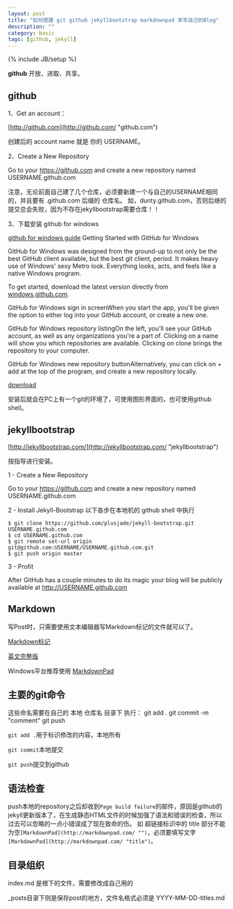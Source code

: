 ```yaml
---
layout: post
title: "如何搭建 git github jekyllbootstrap markdownpad 来写自己的Blog"
description: ""
category: basic
tags: [github, jekyll]
---
```

{% include JB/setup %}

**github** 开放、进取、共享。

## github ##
1、Get an account：

[http://github.com](http://github.com/ "github.com")

创建后的 account name 就是 你的 USERNAME。

2、Create a New Repository

Go to your https://github.com and create a new repository named USERNAME.github.com

注意，无论前面自己建了几个仓库，必须要新建一个与自己的USERNAME相同的，并且要有 .github.com 后缀的 仓库名。
如，dunty.github.com，否则后继的提交总会失败，因为不存在jekyllbootstrap需要仓库！！

3、下载安装 github for windows

[github for windows guide](https://help.github.com/articles/getting-started-with-github-for-windows "windows")
Getting Started with GitHub for Windows

GitHub for Windows was designed from the ground-up to not only be the best GitHub client available, but the best git client, period. It makes heavy use of Windows' sexy Metro look. Everything looks, acts, and feels like a native Windows program.

To get started, download the latest version directly from [windows.github.com](http://windwos.github.com/ "title").

GitHub for Windows sign in screenWhen you start the app, you'll be given the option to either log into your GitHub account, or create a new one.

GitHub for Windows repository listingOn the left, you'll see your GitHub account, as well as any organizations you're a part of. Clicking on a name will show you which repositories are available. Clicking on clone brings the repository to your computer.

GitHub for Windows new repository buttonAlternatively, you can click on + add at the top of the program, and create a new repository locally.

[download](http://github-windows.s3.amazonaws.com/GitHubSetup.exe "title")

安装后就会在PC上有一个git的环境了，可使用图形界面的，也可使用github shell。


## jekyllbootstrap ##
[http://jekyllbootstrap.com/](http://jekyllbootstrap.com/ "jekyllbootstrap")

按指导进行安装。

1 - Create a New Repository

Go to your https://github.com and create a new repository named USERNAME.github.com

2 - Install Jekyll-Bootstrap 以下各步在本地机的 github shell 中执行

    $ git clone https://github.com/plusjade/jekyll-bootstrap.git USERNAME.github.com
    $ cd USERNAME.github.com
    $ git remote set-url origin git@github.com:USERNAME/USERNAME.github.com.git
    $ git push origin master
    

3 - Profit

After GitHub has a couple minutes to do its magic your blog will be publicly available at http://USERNAME.github.com 

## Markdown ##
写Post时，只需要使用文本编辑器写Markdown标记的文件就可以了。

[Markdown标记](http://qingbo.net/picky/502-markdown-syntax.html "Markdown标记")

[英文完整版](http://daringfireball.net/projects/markdown/syntax "英文完整版")

Windows平台推荐使用 [MarkdownPad](http://markdownpad.com/)

## 主要的git命令 ##
这些命名需要在自己的 本地 仓库名 目录下 执行：
    git add .
    git commit -m "comment"
    git push

`git add .`用于标识修改的内容，本地所有

`git commit`本地提交

`git push`提交到github

## 语法检查 ##
push本地的repository之后却收到`Page build failure`的邮件，原因是github的jekyll更新版本了，在生成静态HTML文件的时候加强了语法和错误的检查，所以过去可以忽略的一点小错误成了现在致命的伤。
如 超链接标识中的 title 部分不能为空`[MarkdownPad](http://markdownpad.com/ "")`，必须要填写文字`[MarkdownPad](http://markdownpad.com/ "title")`。

## 目录组织 ##

index.md 是根下的文件，需要修改成自己用的

_posts目录下则是保存post的地方，文件名格式必须是 YYYY-MM-DD-titles.md

